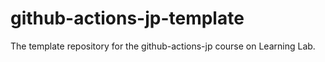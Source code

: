 # github-actions-jp-template
The template repository for the github-actions-jp course on Learning Lab.
